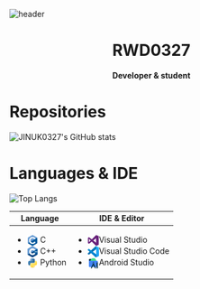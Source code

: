 ![header](https://capsule-render.vercel.app/api?type=waving&color=gradient&customColorList=0,2,3,5,30&height=250&section=header&text=JINUK0327&fontSize=80&fontAlignY=40)
<h1 align="center">RWD0327</h1>
<p align="center">
  <b>Developer & student</b>
</p>

<h1>Repositories</h1>

![JINUK0327's GitHub stats](https://github-readme-stats.vercel.app/api?username=JINUK0327&hide=contribs&show_icons=true&theme=tokyonight)

<h1>Languages & IDE</h1>

![Top Langs](https://github-readme-stats.vercel.app/api/top-langs/?username=JINUK0327&langs_count=5&layout=donut&hide_border=true&size_weight=1&count_weight=1&theme=tokyonight)

<table>
    <thead>
        <tr>
          <th>Language</th>
          <th>IDE & Editor</th>
        </tr>
    </thead>
    <tbody>
        <tr>
           <td>
             <ul>
               <li><img src="https://github.com/devicons/devicon/blob/master/icons/c/c-original.svg" height="20px" align="center"> C</li>
               <li><img src="https://github.com/devicons/devicon/blob/master/icons/cplusplus/cplusplus-original.svg" height="20px" align="center"> C++</li>
               <li><img src="https://github.com/devicons/devicon/blob/master/icons/python/python-original.svg" height="20px" align="center"> Python</li>
             </ul> 
           </td>
          <td>
             <ul>
               <li><img src = "https://github.com/devicons/devicon/blob/master/icons/visualstudio/visualstudio-plain.svg" height="20px" align="center">Visual Studio</li>
               <li><img src = "https://github.com/devicons/devicon/blob/master/icons/vscode/vscode-original.svg" height="20px" align="center">Visual Studio Code</li>
               <li><img src="https://github.com/devicons/devicon/blob/master/icons/androidstudio/androidstudio-original.svg" height="20px" align="center">Android Studio</li>
             </ul> 
          </td>
        </tr>
    </tbody>
</table> 
